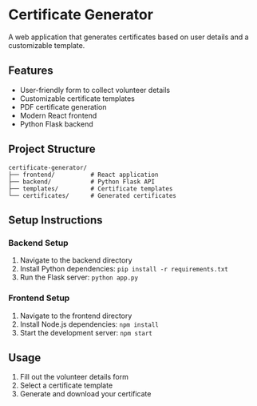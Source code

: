 # Certificate Generator

A web application that generates certificates based on user details and a customizable template.

## Features

- User-friendly form to collect volunteer details
- Customizable certificate templates
- PDF certificate generation
- Modern React frontend
- Python Flask backend

## Project Structure

```
certificate-generator/
├── frontend/          # React application
├── backend/           # Python Flask API
├── templates/         # Certificate templates
└── certificates/      # Generated certificates
```

## Setup Instructions

### Backend Setup
1. Navigate to the backend directory
2. Install Python dependencies: `pip install -r requirements.txt`
3. Run the Flask server: `python app.py`

### Frontend Setup
1. Navigate to the frontend directory
2. Install Node.js dependencies: `npm install`
3. Start the development server: `npm start`

## Usage

1. Fill out the volunteer details form
2. Select a certificate template
3. Generate and download your certificate 
